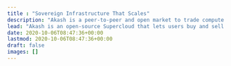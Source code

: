 ```yaml
---
title : "Sovereign Infrastructure That Scales"
description: "Akash is a peer-to-peer and open market to trade compute resources. Purpose-built for public utility."
lead: "Akash is an open-source Supercloud that lets users buy and sell computing resources securely and efficiently. Purpose-built for public utility."
date: 2020-10-06T08:47:36+00:00
lastmod: 2020-10-06T08:47:36+00:00
draft: false
images: []
---
```


